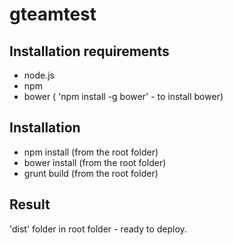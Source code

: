 gteamtest
=========

Installation requirements
-------------------------

 - node.js
 - npm
 - bower ( 'npm install -g bower'  - to install bower)


Installation
------------

 - npm install    (from the root folder)
 - bower install  (from the root folder)
 - grunt build    (from the root folder)


Result
------

'dist' folder in root folder - ready to deploy.

